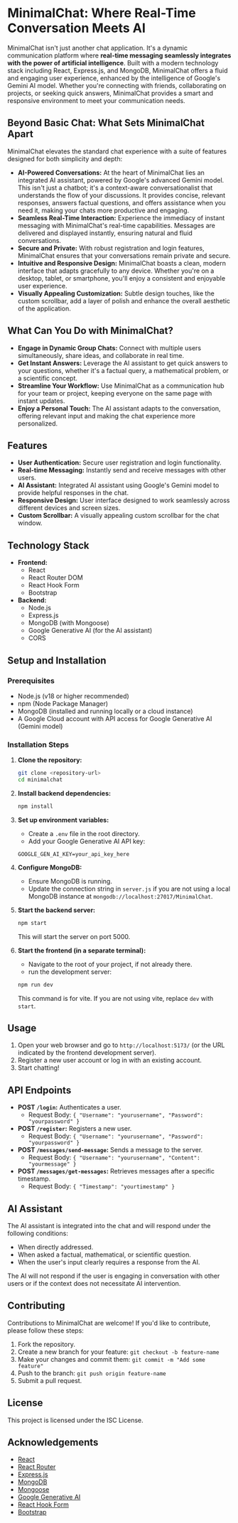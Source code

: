 # MinimalChat: Where Real-Time Conversation Meets AI

MinimalChat isn't just another chat application. It's a dynamic communication platform where **real-time messaging seamlessly integrates with the power of artificial intelligence**. Built with a modern technology stack including React, Express.js, and MongoDB, MinimalChat offers a fluid and engaging user experience, enhanced by the intelligence of Google's Gemini AI model. Whether you're connecting with friends, collaborating on projects, or seeking quick answers, MinimalChat provides a smart and responsive environment to meet your communication needs.

## Beyond Basic Chat: What Sets MinimalChat Apart

MinimalChat elevates the standard chat experience with a suite of features designed for both simplicity and depth:

-   **AI-Powered Conversations:** At the heart of MinimalChat lies an integrated AI assistant, powered by Google's advanced Gemini model. This isn't just a chatbot; it's a context-aware conversationalist that understands the flow of your discussions. It provides concise, relevant responses, answers factual questions, and offers assistance when you need it, making your chats more productive and engaging.
-   **Seamless Real-Time Interaction:** Experience the immediacy of instant messaging with MinimalChat's real-time capabilities. Messages are delivered and displayed instantly, ensuring natural and fluid conversations.
-   **Secure and Private:** With robust registration and login features, MinimalChat ensures that your conversations remain private and secure.
-   **Intuitive and Responsive Design:** MinimalChat boasts a clean, modern interface that adapts gracefully to any device. Whether you're on a desktop, tablet, or smartphone, you'll enjoy a consistent and enjoyable user experience.
-   **Visually Appealing Customization:** Subtle design touches, like the custom scrollbar, add a layer of polish and enhance the overall aesthetic of the application.

## What Can You Do with MinimalChat?

-   **Engage in Dynamic Group Chats:** Connect with multiple users simultaneously, share ideas, and collaborate in real time.
-   **Get Instant Answers:** Leverage the AI assistant to get quick answers to your questions, whether it's a factual query, a mathematical problem, or a scientific concept.
-   **Streamline Your Workflow:** Use MinimalChat as a communication hub for your team or project, keeping everyone on the same page with instant updates.
-   **Enjoy a Personal Touch:** The AI assistant adapts to the conversation, offering relevant input and making the chat experience more personalized.

## Features

-   **User Authentication:** Secure user registration and login functionality.
-   **Real-time Messaging:** Instantly send and receive messages with other users.
-   **AI Assistant:** Integrated AI assistant using Google's Gemini model to provide helpful responses in the chat.
-   **Responsive Design:** User interface designed to work seamlessly across different devices and screen sizes.
-   **Custom Scrollbar:** A visually appealing custom scrollbar for the chat window.

## Technology Stack

-   **Frontend:**
    -   React
    -   React Router DOM
    -   React Hook Form
    -   Bootstrap
-   **Backend:**
    -   Node.js
    -   Express.js
    -   MongoDB (with Mongoose)
    -   Google Generative AI (for the AI assistant)
    -   CORS

## Setup and Installation

### Prerequisites

-   Node.js (v18 or higher recommended)
-   npm (Node Package Manager)
-   MongoDB (installed and running locally or a cloud instance)
-   A Google Cloud account with API access for Google Generative AI (Gemini model)

### Installation Steps

1. **Clone the repository:**

    ```bash
    git clone <repository-url>
    cd minimalchat
    ```

2. **Install backend dependencies:**

    ```bash
    npm install
    ```

3. **Set up environment variables:**
    -   Create a `.env` file in the root directory.
    -   Add your Google Generative AI API key:

    ```
    GOOGLE_GEN_AI_KEY=your_api_key_here
    ```

4. **Configure MongoDB:**
    -   Ensure MongoDB is running.
    -   Update the connection string in `server.js` if you are not using a local MongoDB instance at `mongodb://localhost:27017/MinimalChat`.

5. **Start the backend server:**

    ```bash
    npm start
    ```

    This will start the server on port 5000.

6. **Start the frontend (in a separate terminal):**
   - Navigate to the root of your project, if not already there.
   - run the development server:
    ```bash
    npm run dev
    ```
    This command is for vite. If you are not using vite, replace `dev` with `start`.

## Usage

1. Open your web browser and go to `http://localhost:5173/` (or the URL indicated by the frontend development server).
2. Register a new user account or log in with an existing account.
3. Start chatting!

## API Endpoints

-   **POST `/login`:** Authenticates a user.
    -   Request Body: `{ "Username": "yourusername", "Password": "yourpassword" }`
-   **POST `/register`:** Registers a new user.
    -   Request Body: `{ "Username": "yourusername", "Password": "yourpassword" }`
-   **POST `/messages/send-message`:** Sends a message to the server.
    -   Request Body: `{ "Username": "yourusername", "Content": "yourmessage" }`
-   **POST `/messages/get-messages`:** Retrieves messages after a specific timestamp.
    -   Request Body: `{ "Timestamp": "yourtimestamp" }`

## AI Assistant

The AI assistant is integrated into the chat and will respond under the following conditions:

-   When directly addressed.
-   When asked a factual, mathematical, or scientific question.
-   When the user's input clearly requires a response from the AI.

The AI will not respond if the user is engaging in conversation with other users or if the context does not necessitate AI intervention.

## Contributing

Contributions to MinimalChat are welcome! If you'd like to contribute, please follow these steps:

1. Fork the repository.
2. Create a new branch for your feature: `git checkout -b feature-name`
3. Make your changes and commit them: `git commit -m "Add some feature"`
4. Push to the branch: `git push origin feature-name`
5. Submit a pull request.

## License

This project is licensed under the ISC License.

## Acknowledgements

-   [React](https://react.dev/)
-   [React Router](https://reactrouter.com/)
-   [Express.js](https://expressjs.com/)
-   [MongoDB](https://www.mongodb.com/)
-   [Mongoose](https://mongoosejs.com/)
-   [Google Generative AI](https://cloud.google.com/vertex-ai/docs/generative-ai/learn/overview)
-   [React Hook Form](https://react-hook-form.com/)
-   [Bootstrap](https://getbootstrap.com/)
